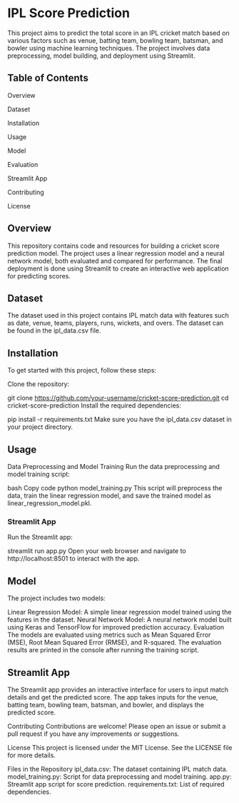  # IPL Score Prediction
 This project aims to predict the total score in an IPL cricket match based on various factors such as venue, batting team, bowling team, batsman, and bowler using machine learning techniques. The project involves data preprocessing, model building, and deployment using Streamlit.
 
 ## Table of Contents
Overview

Dataset

Installation

Usage

Model

Evaluation

Streamlit App

Contributing

License

## Overview
This repository contains code and resources for building a cricket score prediction model. The project uses a linear regression model and a neural network model, both evaluated and compared for performance. The final deployment is done using Streamlit to create an interactive web application for predicting scores.

## Dataset
The dataset used in this project contains IPL match data with features such as date, venue, teams, players, runs, wickets, and overs. The dataset can be found in the ipl_data.csv file.
## Installation
To get started with this project, follow these steps:

Clone the repository:



git clone https://github.com/your-username/cricket-score-prediction.git
cd cricket-score-prediction
Install the required dependencies:



pip install -r requirements.txt
Make sure you have the ipl_data.csv dataset in your project directory.

## Usage
Data Preprocessing and Model Training
Run the data preprocessing and model training script:

bash
Copy code
python model_training.py
This script will preprocess the data, train the linear regression model, and save the trained model as linear_regression_model.pkl.

### Streamlit App
Run the Streamlit app:


streamlit run app.py
Open your web browser and navigate to http://localhost:8501 to interact with the app.

## Model
The project includes two models:

Linear Regression Model: A simple linear regression model trained using the features in the dataset.
Neural Network Model: A neural network model built using Keras and TensorFlow for improved prediction accuracy.
Evaluation
The models are evaluated using metrics such as Mean Squared Error (MSE), Root Mean Squared Error (RMSE), and R-squared. The evaluation results are printed in the console after running the training script.

## Streamlit App
The Streamlit app provides an interactive interface for users to input match details and get the predicted score. The app takes inputs for the venue, batting team, bowling team, batsman, and bowler, and displays the predicted score.

Contributing
Contributions are welcome! Please open an issue or submit a pull request if you have any improvements or suggestions.

License
This project is licensed under the MIT License. See the LICENSE file for more details.

Files in the Repository
ipl_data.csv: The dataset containing IPL match data.
model_training.py: Script for data preprocessing and model training.
app.py: Streamlit app script for score prediction.
requirements.txt: List of required dependencies.
